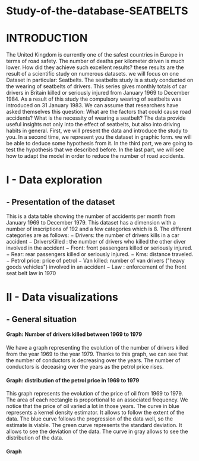 # Study-of-the-database-SEATBELTS

# INTRODUCTION 

The United Kingdom is currently one of the safest countries in Europe in terms of road safety. The number of deaths per kilometer driven is much lower. How did they achieve such excellent results? these results are the result of a scientific study on numerous datasets. we will focus on one Dataset in particular: Seatbelts.
The seatbelts study is a study conducted on the wearing of seatbelts of drivers. This series gives monthly totals of car drivers in Britain killed or seriously injured from January 1969 to December 1984. As a result of this study the compulsory wearing of seatbelts was introduced on 31 January 1983. We can assume that researchers have asked themselves this question: What are the factors that could cause road accidents? What is the necessity of wearing a seatbelt? The data provide useful insights not only into the effect of seatbelts, but also into driving habits in general.
First, we will present the data and introduce the study to you. In a second time, we represent you the dataset in graphic form. we will be able to deduce some hypothesis from it. In the third part, we are going to test the hypothesis that we described before. In the last part, we will see how to adapt the model in order to reduce the number of road accidents.

# I - Data exploration
## - Presentation of the dataset

This is a data table showing the number of accidents per month from January 1969 to December 1979. This dataset has a dimension with a number of inscriptions of 192 and a few categories which is 8.
The different categories are as follows:
− Drivers: the number of drivers kills in a car accident
− DriversKilled : the number of drivers who killed the other diver involved in the accident
− Front: front passengers killed or seriously injured.
− Rear: rear passengers killed or seriously injured.
− Kms: distance traveled.
− Petrol price: price of petrol
− Van killed: number of van drivers ("heavy goods vehicles") involved in an accident
− Law : enforcement of the front seat belt law in 1970

# II - Data visualizations
## - General situation

#### Graph: Number of drivers killed between 1969 to 1979
We have a graph representing the evolution of the number of drivers killed from the year 1969 to the year 1979. Thanks to this graph, we can see that the number of conductors is decreasing over the years. The number of conductors is deceasing over the years as the petrol price rises.

#### Graph: distribution of the petrol price in 1969 to 1979
This graph represents the evolution of the price of oil from 1969 to 1979. The area of each rectangle is proportional to an associated frequency. We notice that the price of oil varied a lot in those years. The curve in blue represents a kernel density estimator. It allows to follow the extent of the data. The blue curve follows the progression of the data well, so the estimate is viable. The green curve represents the standard deviation. It allows to see the deviation of the data. The curve in gray allows to see the distribution of the data.

#### Graph

